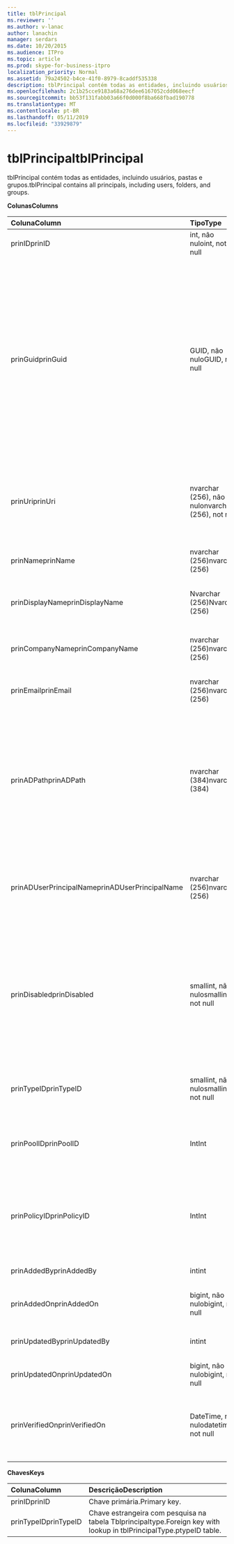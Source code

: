 ```yaml
---
title: tblPrincipal
ms.reviewer: ''
ms.author: v-lanac
author: lanachin
manager: serdars
ms.date: 10/20/2015
ms.audience: ITPro
ms.topic: article
ms.prod: skype-for-business-itpro
localization_priority: Normal
ms.assetid: 79a24502-b4ce-41f0-8979-8caddf535338
description: tblPrincipal contém todas as entidades, incluindo usuários, pastas e grupos.
ms.openlocfilehash: 2c1b25cce9183a68a276dee6167052cdd068eecf
ms.sourcegitcommit: bb53f131fabb03a66f0d000f8ba668fbad190778
ms.translationtype: MT
ms.contentlocale: pt-BR
ms.lasthandoff: 05/11/2019
ms.locfileid: "33929879"
---
```

# <a name="tblprincipal"></a><span data-ttu-id="6a46e-103">tblPrincipal</span><span class="sxs-lookup"><span data-stu-id="6a46e-103">tblPrincipal</span></span>
 
<span data-ttu-id="6a46e-104">tblPrincipal contém todas as entidades, incluindo usuários, pastas e grupos.</span><span class="sxs-lookup"><span data-stu-id="6a46e-104">tblPrincipal contains all principals, including users, folders, and groups.</span></span>
  
<span data-ttu-id="6a46e-105">**Colunas**</span><span class="sxs-lookup"><span data-stu-id="6a46e-105">**Columns**</span></span>

|<span data-ttu-id="6a46e-106">**Coluna**</span><span class="sxs-lookup"><span data-stu-id="6a46e-106">**Column**</span></span>|<span data-ttu-id="6a46e-107">**Tipo**</span><span class="sxs-lookup"><span data-stu-id="6a46e-107">**Type**</span></span>|<span data-ttu-id="6a46e-108">**Descrição**</span><span class="sxs-lookup"><span data-stu-id="6a46e-108">**Description**</span></span>|
|:-----|:-----|:-----|
|<span data-ttu-id="6a46e-109">prinID</span><span class="sxs-lookup"><span data-stu-id="6a46e-109">prinID</span></span>  <br/> |<span data-ttu-id="6a46e-110">int, não nulo</span><span class="sxs-lookup"><span data-stu-id="6a46e-110">int, not null</span></span>  <br/> |<span data-ttu-id="6a46e-111">ID principal.</span><span class="sxs-lookup"><span data-stu-id="6a46e-111">Principal ID.</span></span>  <br/> |
|<span data-ttu-id="6a46e-112">prinGuid</span><span class="sxs-lookup"><span data-stu-id="6a46e-112">prinGuid</span></span>  <br/> |<span data-ttu-id="6a46e-113">GUID, não nulo</span><span class="sxs-lookup"><span data-stu-id="6a46e-113">GUID, not null</span></span>  <br/> |<span data-ttu-id="6a46e-114">GUID principal.</span><span class="sxs-lookup"><span data-stu-id="6a46e-114">Principal GUID.</span></span> <span data-ttu-id="6a46e-115">Isso é amplamente usado como uma chave primária alternativa porque seu significado entrará no espaço de serviços de domínio Active Directory.</span><span class="sxs-lookup"><span data-stu-id="6a46e-115">This is broadly used as an alternate primary key because its meaning crosses over into the Active Directory Domain Services space.</span></span> <span data-ttu-id="6a46e-116">(O GUID de uma entidade de segurança em cache é igual ao objeto do Active Directory correspondente GUID.)</span><span class="sxs-lookup"><span data-stu-id="6a46e-116">(The GUID for a cached principal is equal to the corresponding Active Directory object GUID.)</span></span>  <br/> |
|<span data-ttu-id="6a46e-117">prinUri</span><span class="sxs-lookup"><span data-stu-id="6a46e-117">prinUri</span></span>  <br/> |<span data-ttu-id="6a46e-118">nvarchar (256), não nulo</span><span class="sxs-lookup"><span data-stu-id="6a46e-118">nvarchar (256), not null</span></span>  <br/> |<span data-ttu-id="6a46e-119">URI de entidade.</span><span class="sxs-lookup"><span data-stu-id="6a46e-119">Principal URI.</span></span> <span data-ttu-id="6a46e-120">O esquema do SIP é usado para usuários e ma-grp é usado para praticamente todo o resto.</span><span class="sxs-lookup"><span data-stu-id="6a46e-120">The SIP scheme is used for users, and ma-grp is used for almost everything else.</span></span>  <br/> |
|<span data-ttu-id="6a46e-121">prinName</span><span class="sxs-lookup"><span data-stu-id="6a46e-121">prinName</span></span>  <br/> |<span data-ttu-id="6a46e-122">nvarchar (256)</span><span class="sxs-lookup"><span data-stu-id="6a46e-122">nvarchar (256)</span></span>  <br/> |<span data-ttu-id="6a46e-123">Nome comum.</span><span class="sxs-lookup"><span data-stu-id="6a46e-123">Common name.</span></span> <span data-ttu-id="6a46e-124">Usado somente pelo usuário digita.</span><span class="sxs-lookup"><span data-stu-id="6a46e-124">Used only by user types.</span></span>  <br/> |
|<span data-ttu-id="6a46e-125">prinDisplayName</span><span class="sxs-lookup"><span data-stu-id="6a46e-125">prinDisplayName</span></span>  <br/> |<span data-ttu-id="6a46e-126">Nvarchar (256)</span><span class="sxs-lookup"><span data-stu-id="6a46e-126">Nvarchar (256)</span></span>  <br/> |<span data-ttu-id="6a46e-127">Nome para exibição.</span><span class="sxs-lookup"><span data-stu-id="6a46e-127">Display name.</span></span> <span data-ttu-id="6a46e-128">Usado somente pelo usuário digita.</span><span class="sxs-lookup"><span data-stu-id="6a46e-128">Used only by user types.</span></span>  <br/> |
|<span data-ttu-id="6a46e-129">prinCompanyName</span><span class="sxs-lookup"><span data-stu-id="6a46e-129">prinCompanyName</span></span>  <br/> |<span data-ttu-id="6a46e-130">nvarchar (256)</span><span class="sxs-lookup"><span data-stu-id="6a46e-130">nvarchar (256)</span></span>  <br/> |<span data-ttu-id="6a46e-131">Nome da empresa.</span><span class="sxs-lookup"><span data-stu-id="6a46e-131">Company name.</span></span> <span data-ttu-id="6a46e-132">Usado somente pelo usuário digita.</span><span class="sxs-lookup"><span data-stu-id="6a46e-132">Used only by user types.</span></span>  <br/> |
|<span data-ttu-id="6a46e-133">prinEmail</span><span class="sxs-lookup"><span data-stu-id="6a46e-133">prinEmail</span></span>  <br/> |<span data-ttu-id="6a46e-134">nvarchar (256)</span><span class="sxs-lookup"><span data-stu-id="6a46e-134">nvarchar (256)</span></span>  <br/> |<span data-ttu-id="6a46e-135">Email.</span><span class="sxs-lookup"><span data-stu-id="6a46e-135">Email.</span></span> <span data-ttu-id="6a46e-136">Usado somente pelo usuário digita.</span><span class="sxs-lookup"><span data-stu-id="6a46e-136">Used only by user types.</span></span>  <br/> |
|<span data-ttu-id="6a46e-137">prinADPath</span><span class="sxs-lookup"><span data-stu-id="6a46e-137">prinADPath</span></span>  <br/> |<span data-ttu-id="6a46e-138">nvarchar (384)</span><span class="sxs-lookup"><span data-stu-id="6a46e-138">nvarchar (384)</span></span>  <br/> |<span data-ttu-id="6a46e-139">Nome de domínio do que a entidade é uma versão em cache de objeto do Active Directory.</span><span class="sxs-lookup"><span data-stu-id="6a46e-139">Domain name of the Active Directory object that the principal is a cached version of.</span></span> <span data-ttu-id="6a46e-140">Pode ser Null para tipos que não são objetos do Active Directory (por exemplo, os usuários do sistema).</span><span class="sxs-lookup"><span data-stu-id="6a46e-140">Can be Null for types that are not Active Directory objects (such as system users).</span></span>  <br/> |
|<span data-ttu-id="6a46e-141">prinADUserPrincipalName</span><span class="sxs-lookup"><span data-stu-id="6a46e-141">prinADUserPrincipalName</span></span>  <br/> |<span data-ttu-id="6a46e-142">nvarchar (256)</span><span class="sxs-lookup"><span data-stu-id="6a46e-142">nvarchar (256)</span></span>  <br/> |<span data-ttu-id="6a46e-143">Nome principal do usuário do usuário (UPN).</span><span class="sxs-lookup"><span data-stu-id="6a46e-143">User's user principal name (UPN).</span></span> <span data-ttu-id="6a46e-144">Usado somente por tipos de usuário regular.</span><span class="sxs-lookup"><span data-stu-id="6a46e-144">Used only by regular user types.</span></span>  <br/> |
|<span data-ttu-id="6a46e-145">prinDisabled</span><span class="sxs-lookup"><span data-stu-id="6a46e-145">prinDisabled</span></span>  <br/> |<span data-ttu-id="6a46e-146">smallint, não nulo</span><span class="sxs-lookup"><span data-stu-id="6a46e-146">smallint, not null</span></span>  <br/> | <span data-ttu-id="6a46e-147">0: entidade está ativa.</span><span class="sxs-lookup"><span data-stu-id="6a46e-147">0: Principal is active.</span></span> <br/>  <span data-ttu-id="6a46e-148">1: entidade é desabilitada porque os recursos SIP do usuário estão desabilitados.</span><span class="sxs-lookup"><span data-stu-id="6a46e-148">1: Principal is disabled because user's SIP capabilities are disabled.</span></span> <br/>  <span data-ttu-id="6a46e-149">2: entidade é excluída porque o objeto associado do AD foi excluído.</span><span class="sxs-lookup"><span data-stu-id="6a46e-149">2: Principal is deleted because associated AD object has been deleted.</span></span> <br/> |
|<span data-ttu-id="6a46e-150">prinTypeID</span><span class="sxs-lookup"><span data-stu-id="6a46e-150">prinTypeID</span></span>  <br/> |<span data-ttu-id="6a46e-151">smallint, não nulo</span><span class="sxs-lookup"><span data-stu-id="6a46e-151">smallint, not null</span></span>  <br/> |<span data-ttu-id="6a46e-152">Tipo de entidade (da tabela tblPrincipalType).</span><span class="sxs-lookup"><span data-stu-id="6a46e-152">Principal type (from tblPrincipalType table).</span></span>  <br/> |
|<span data-ttu-id="6a46e-153">prinPoolID</span><span class="sxs-lookup"><span data-stu-id="6a46e-153">prinPoolID</span></span>  <br/> |<span data-ttu-id="6a46e-154">Int</span><span class="sxs-lookup"><span data-stu-id="6a46e-154">Int</span></span>  <br/> |<span data-ttu-id="6a46e-155">Skype para atribuição de pool de cliente de negócios para a entidade.</span><span class="sxs-lookup"><span data-stu-id="6a46e-155">Skype for Business client pool assignment for the principal.</span></span>  <br/> |
|<span data-ttu-id="6a46e-156">prinPolicyID</span><span class="sxs-lookup"><span data-stu-id="6a46e-156">prinPolicyID</span></span>  <br/> |<span data-ttu-id="6a46e-157">Int</span><span class="sxs-lookup"><span data-stu-id="6a46e-157">Int</span></span>  <br/> |<span data-ttu-id="6a46e-158">Valor de diretiva de servidor de Chat persistente para o usuário, se a política de tipo de marca estiver presente.</span><span class="sxs-lookup"><span data-stu-id="6a46e-158">Persistent Chat Server policy value for user, if tag type policy is present.</span></span>  <br/> |
|<span data-ttu-id="6a46e-159">prinAddedBy</span><span class="sxs-lookup"><span data-stu-id="6a46e-159">prinAddedBy</span></span>  <br/> |<span data-ttu-id="6a46e-160">int</span><span class="sxs-lookup"><span data-stu-id="6a46e-160">int</span></span>  <br/> |<span data-ttu-id="6a46e-161">ID da entidade do criador.</span><span class="sxs-lookup"><span data-stu-id="6a46e-161">Principal ID of the creator.</span></span>  <br/> |
|<span data-ttu-id="6a46e-162">prinAddedOn</span><span class="sxs-lookup"><span data-stu-id="6a46e-162">prinAddedOn</span></span>  <br/> |<span data-ttu-id="6a46e-163">bigint, não nulo</span><span class="sxs-lookup"><span data-stu-id="6a46e-163">bigint, not null</span></span>  <br/> |<span data-ttu-id="6a46e-164">Carimbo de hora para a hora da criação.</span><span class="sxs-lookup"><span data-stu-id="6a46e-164">Time stamp for the creation time.</span></span>  <br/> |
|<span data-ttu-id="6a46e-165">prinUpdatedBy</span><span class="sxs-lookup"><span data-stu-id="6a46e-165">prinUpdatedBy</span></span>  <br/> |<span data-ttu-id="6a46e-166">int</span><span class="sxs-lookup"><span data-stu-id="6a46e-166">int</span></span>  <br/> |<span data-ttu-id="6a46e-167">ID da entidade que a última atualização isso.</span><span class="sxs-lookup"><span data-stu-id="6a46e-167">ID of the principal that last updated this.</span></span>  <br/> |
|<span data-ttu-id="6a46e-168">prinUpdatedOn</span><span class="sxs-lookup"><span data-stu-id="6a46e-168">prinUpdatedOn</span></span>  <br/> |<span data-ttu-id="6a46e-169">bigint, não nulo</span><span class="sxs-lookup"><span data-stu-id="6a46e-169">bigint, not null</span></span>  <br/> |<span data-ttu-id="6a46e-170">Carimbo de hora da última atualização.</span><span class="sxs-lookup"><span data-stu-id="6a46e-170">Time stamp for the last update.</span></span>  <br/> |
|<span data-ttu-id="6a46e-171">prinVerifiedOn</span><span class="sxs-lookup"><span data-stu-id="6a46e-171">prinVerifiedOn</span></span>  <br/> |<span data-ttu-id="6a46e-172">DateTime, não nulo</span><span class="sxs-lookup"><span data-stu-id="6a46e-172">datetime, not null</span></span>  <br/> |<span data-ttu-id="6a46e-173">Data e hora da sincronização do Active Directory última atualização para a entidade.</span><span class="sxs-lookup"><span data-stu-id="6a46e-173">Date and time of the last Active Directory Sync refresh for the principal.</span></span>  <br/> |
   
<span data-ttu-id="6a46e-174">**Chaves**</span><span class="sxs-lookup"><span data-stu-id="6a46e-174">**Keys**</span></span>

|<span data-ttu-id="6a46e-175">**Coluna**</span><span class="sxs-lookup"><span data-stu-id="6a46e-175">**Column**</span></span>|<span data-ttu-id="6a46e-176">**Descrição**</span><span class="sxs-lookup"><span data-stu-id="6a46e-176">**Description**</span></span>|
|:-----|:-----|
|<span data-ttu-id="6a46e-177">prinID</span><span class="sxs-lookup"><span data-stu-id="6a46e-177">prinID</span></span>  <br/> |<span data-ttu-id="6a46e-178">Chave primária.</span><span class="sxs-lookup"><span data-stu-id="6a46e-178">Primary key.</span></span>  <br/> |
|<span data-ttu-id="6a46e-179">prinTypeID</span><span class="sxs-lookup"><span data-stu-id="6a46e-179">prinTypeID</span></span>  <br/> |<span data-ttu-id="6a46e-180">Chave estrangeira com pesquisa na tabela Tblprincipaltype.</span><span class="sxs-lookup"><span data-stu-id="6a46e-180">Foreign key with lookup in tblPrincipalType.ptypeID table.</span></span>  <br/> |
   

